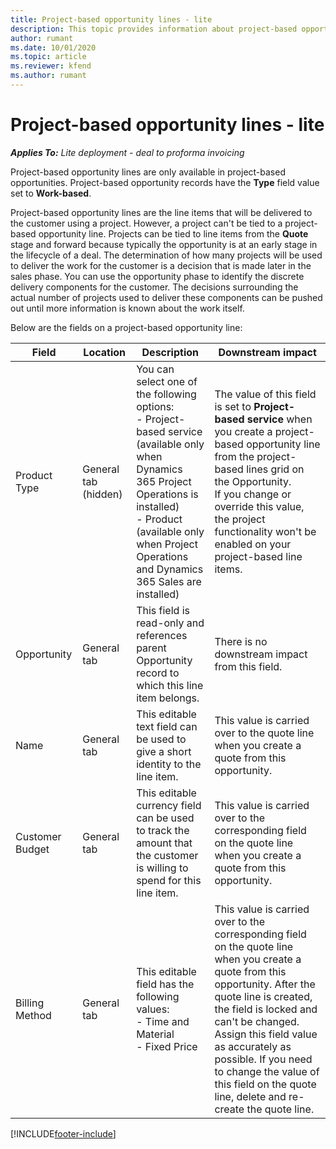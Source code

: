 ```yaml
---
title: Project-based opportunity lines - lite
description: This topic provides information about project-based opportunity lines. (Pro)
author: rumant
ms.date: 10/01/2020
ms.topic: article
ms.reviewer: kfend 
ms.author: rumant
---
```


# Project-based opportunity lines - lite

_**Applies To:** Lite deployment - deal to proforma invoicing_

Project-based opportunity lines are only available in project-based opportunities. Project-based opportunity records have the **Type** field value set to **Work-based**.

Project-based opportunity lines are the line items that will be delivered to the customer using a project. However, a project can't be tied to a project-based opportunity line. Projects can be tied to line items from the **Quote** stage and forward because typically the opportunity is at an early stage in the lifecycle of a deal. The determination of how many projects will be used to deliver the work for the customer is a decision that is made later in the sales phase. You can use the opportunity phase to identify the discrete delivery components for the customer. The decisions surrounding the actual number of projects used to deliver these components can be pushed out until more information is known about the work itself.

Below are the fields on a project-based opportunity line:

| **Field** | **Location** | **Description** | **Downstream impact** |
| --- | --- | --- | --- |
| Product Type | General tab (hidden) | You can select one of the following options:</br>- Project-based service (available only when Dynamics 365 Project Operations is installed)</br>- Product (available only when Project Operations and Dynamics 365 Sales are installed) | The value of this field is set to **Project-based service** when you create a project-based opportunity line from the project-based lines grid on the Opportunity. <br> If you change or override this value, the project functionality won't be enabled on your project-based line items. |
| Opportunity | General tab | This field is read-only and references parent Opportunity record to which this line item belongs. | There is no downstream impact from this field. |
| Name | General tab | This editable text field can be used to give a short identity to the line item. | This value is carried over to the quote line when you create a quote from this opportunity. |
| Customer Budget | General tab | This editable currency field can be used to track the amount that the customer is willing to spend for this line item. | This value is carried over to the corresponding field on the quote line when you create a quote from this opportunity. |
| Billing Method | General tab | This editable field has the following values:</br>- Time and Material</br>- Fixed Price | This value is carried over to the corresponding field on the quote line when you create a quote from this opportunity. After the quote line is created, the field is locked and can't be changed. Assign this field value as accurately as possible. If you need to change the value of this field on the quote line, delete and re-create the quote line. |


[!INCLUDE[footer-include](../../includes/footer-banner.md)]